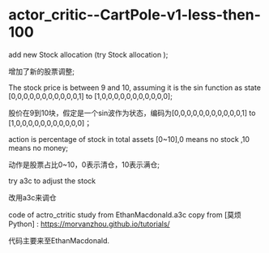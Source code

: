 
# actor_critic--CartPole-v1-less-then-100
add new Stock allocation (try Stock allocation );

增加了新的股票调整;

The stock price is between 9 and 10, assuming it is the sin function as state [0,0,0,0,0,0,0,0,0,0,0,1] to [1,0,0,0,0,0,0,0,0,0,0,0];

股价在9到10块，假定是一个sin波作为状态，编码为[0,0,0,0,0,0,0,0,0,0,0,1] to [1,0,0,0,0,0,0,0,0,0,0,0]；

action  is  percentage of  stock in  total assets [0~10],0 means no stock ,10 means no money;

动作是股票占比0~10，0表示清仓，10表示满仓;

try a3c to adjust the stock

改用a3c来调仓

code of actro_ctritic study from EthanMacdonald.a3c copy from [莫烦Python] : https://morvanzhou.github.io/tutorials/

代码主要来至EthanMacdonald.
